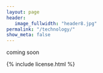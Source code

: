 ```yaml
---
layout: page
header:
   image_fullwidth: "header8.jpg"
permalink: "/technology/"
show_meta: false
---
```


coming soon

{% include license.html %}
